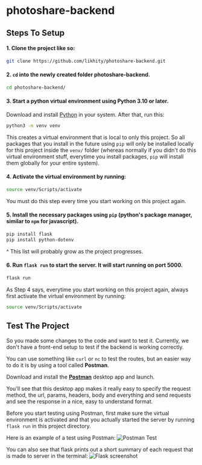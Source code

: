 # photoshare-backend

## Steps To Setup
#### 1. Clone the project like so:
  ```bash
  git clone https://github.com/likhity/photoshare-backend.git
  ```

#### 2. `cd` into the newly created folder **photoshare-backend**.
  ```bash
  cd photoshare-backend/
  ```

#### 3. Start a python virtual environment using Python 3.10 or later.
  Download and install [Python](https://www.python.org/) in your system. After that, run this:
  ```bash
  python3 -m venv venv
  ```
  This creates a virtual environment that is local to only this project. So all packages that you install in the future using `pip` will only be installed locally for this project inside the `venv/` folder (whereas normally if you didn't do this virtual environment stuff, everytime you install packages, `pip` will install them globally for your entire system).

#### 4. Activate the virtual environment by running:
  ```bash
  source venv/Scripts/activate
  ```
  You must do this step every time you start working on this project again.
  
#### 5. Install the necessary packages using `pip` (python's package manager, similar to `npm` for javascript).
  ```bash
  pip install flask
  pip install python-dotenv
  ```
^ This list will probably grow as the project progresses.

#### 6. Run `flask run` to start the server. It will start running on port 5000.
  ```bash
  flask run
  ```

As Step 4 says, everytime you start working on this project again, always first activate the virtual environment by running:
```bash
source venv/Scripts/activate
```

## Test The Project
So you made some changes to the code and want to test it. Currently, we don't have a front-end setup to test if the backend is working correctly.

You can use something like `curl` or `nc` to test the routes, but an easier way to do it is by using a tool called **Postman**.

Download and install the [**Postman**](https://www.postman.com/downloads/) desktop app and launch.

You'll see that this desktop app makes it really easy to specify the request method, the url, params, headers, body and everything and send requests and see the response in a nice, easy to understand format.

Before you start testing using Postman, first make sure the virtual environment is activated and that you actually started the server by running `flask run` in this project directory.

Here is an example of a test using Postman:
![Postman Test](https://i.imgur.com/TgcWx89.png)

You can also see that flask prints out a short summary of each request that is made to server in the terminal:
![Flask screenshot](https://i.imgur.com/Pw0cHcr.png)